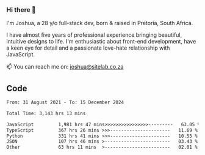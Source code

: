 ### Hi there 👋

I'm Joshua, a 28 y/o full-stack dev, born & raised in Pretoria, South Africa. 

I have almost five years of professional experience bringing beautiful, intuitive designs to life. I'm enthusiastic about front-end development, have a keen eye for detail and a passionate love-hate relationship with JavaScript.

📫 You can reach me on: joshua@sitelab.co.za

## **Code**

<!--START_SECTION:waka-->

```txt
From: 31 August 2021 - To: 15 December 2024

Total Time: 3,143 hrs 13 mins

JavaScript         1,981 hrs 47 mins>>>>>>>>>>>>>>>>---------   63.05 %
TypeScript         367 hrs 26 mins >>>----------------------   11.69 %
Python             331 hrs 41 mins >>>----------------------   10.55 %
JSON               107 hrs 46 mins >------------------------   03.43 %
Other              63 hrs 11 mins  >------------------------   02.01 %
```

<!--END_SECTION:waka-->
